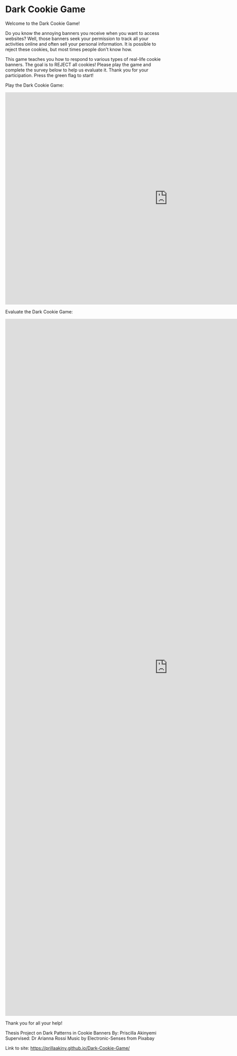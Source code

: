 # Dark Cookie Game

Welcome to the Dark Cookie Game! 

Do you know the annoying banners you receive when you want to access websites? Well, those banners seek your permission to track all your activities online and often sell your personal information. It is possible to reject these cookies, but most times people don't know how. 

This game teaches you how to respond to various types of real-life cookie banners. The goal is to REJECT all cookies!
Please play the game and complete the survey below to help us evaluate it. Thank you for your participation. Press the green flag to start!


Play the Dark Cookie Game:

<iframe src="https://scratch.mit.edu/projects/704537556/embed" allowtransparency="true" width="1024" height="670" frameborder="0" scrolling="no" allowfullscreen></iframe>


Evaluate the Dark Cookie Game:

<iframe src="https://docs.google.com/forms/d/e/1FAIpQLSd7gvXrlQzW6C9qSa26gbVI989L6n5DKAUa8hLnjEmmIzKSTg/viewform?embedded=true" width="1024" height="2200" frameborder="0" marginheight="0" marginwidth="0">Loading…</iframe>

Thank you for all your help!

Thesis Project on Dark Patterns in Cookie Banners 
By: Priscilla Akinyemi 
Supervised: Dr Arianna Rossi 
Music by Electronic-Senses from Pixabay

Link to site: https://prillaakiny.github.io/Dark-Cookie-Game/


